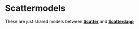 # Scattermodels

These are just shared models between [**Scatter**](https://github.com/nsjames/Scatter) 
and [**Scatterdapp**](https://github.com/nsjames/Scatterdapp)